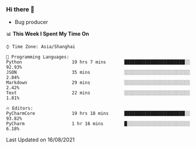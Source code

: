 ### Hi there 👋
* Bug producer
<!--START_SECTION:waka-->
📊 **This Week I Spent My Time On** 

```text
⌚︎ Time Zone: Asia/Shanghai

💬 Programming Languages: 
Python                   19 hrs 7 mins       ███████████████████████░░   92.93% 
JSON                     35 mins             ░░░░░░░░░░░░░░░░░░░░░░░░░   2.84% 
Markdown                 29 mins             ░░░░░░░░░░░░░░░░░░░░░░░░░   2.42% 
Text                     22 mins             ░░░░░░░░░░░░░░░░░░░░░░░░░   1.81%

🔥 Editors: 
PyCharmCore              19 hrs 18 mins      ███████████████████████░░   93.82% 
PyCharm                  1 hr 16 mins        █░░░░░░░░░░░░░░░░░░░░░░░░   6.18%

```


 Last Updated on 16/08/2021
<!--END_SECTION:waka-->
